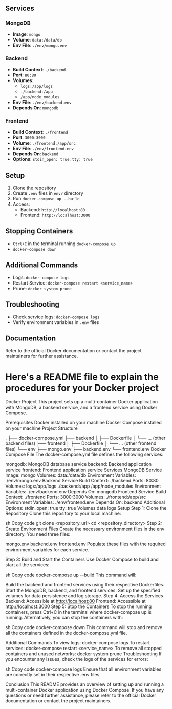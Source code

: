 
## Services

### MongoDB

- **Image**: `mongo`
- **Volume**: `data:/data/db`
- **Env File**: `./env/mongo.env`

### Backend

- **Build Context**: `./backend`
- **Port**: `80:80`
- **Volumes**:
  - `logs:/app/logs`
  - `./backend:/app`
  - `/app/node_modules`
- **Env File**: `./env/backend.env`
- **Depends On**: `mongodb`

### Frontend

- **Build Context**: `./frontend`
- **Port**: `3000:3000`
- **Volume**: `./frontend:/app/src`
- **Env File**: `./env/frontend.env`
- **Depends On**: `backend`
- **Options**: `stdin_open: true`, `tty: true`

## Setup

1. Clone the repository
2. Create `.env` files in `env/` directory
3. Run `docker-compose up --build`
4. Access:
   - Backend: `http://localhost:80`
   - Frontend: `http://localhost:3000`

## Stopping Containers

- `Ctrl+C` in the terminal running `docker-compose up`
- `docker-compose down`

## Additional Commands

- Logs: `docker-compose logs`
- Restart Service: `docker-compose restart <service_name>`
- Prune: `docker system prune`

## Troubleshooting

- Check service logs: `docker-compose logs`
- Verify environment variables in `.env` files

## Documentation

Refer to the official Docker documentation or contact the project maintainers for further assistance.
# Here's a README file to explain the procedures for your Docker project

Docker Project
This project sets up a multi-container Docker application with MongoDB, a backend service, and a frontend service using Docker Compose.

Prerequisites
Docker installed on your machine
Docker Compose installed on your machine
Project Structure

.
├── docker-compose.yml
├── backend
│ ├── Dockerfile
│ └── ... (other backend files)
├── frontend
│ ├── Dockerfile
│ └── ... (other frontend files)
└── env
├── mongo.env
├── backend.env
└── frontend.env
Docker Compose File
The docker-compose.yml file defines the following services:

mongodb: MongoDB database service
backend: Backend application service
frontend: Frontend application service
Services
MongoDB Service
Image: mongo
Volumes:
data:/data/db
Environment Variables: ./env/mongo.env
Backend Service
Build Context: ./backend
Ports: 80:80
Volumes:
logs:/app/logs
./backend:/app
/app/node_modules
Environment Variables: ./env/backend.env
Depends On: mongodb
Frontend Service
Build Context: ./frontend
Ports: 3000:3000
Volumes:
./frontend:/app/src
Environment Variables: ./env/frontend.env
Depends On: backend
Additional Options:
stdin_open: true
tty: true
Volumes
data
logs
Setup
Step 1: Clone the Repository
Clone this repository to your local machine:

sh
Copy code
git clone <repository_url>
cd <repository_directory>
Step 2: Create Environment Files
Create the necessary environment files in the env directory. You need three files:

mongo.env
backend.env
frontend.env
Populate these files with the required environment variables for each service.

Step 3: Build and Start the Containers
Use Docker Compose to build and start all the services:

sh
Copy code
docker-compose up --build
This command will:

Build the backend and frontend services using their respective Dockerfiles.
Start the MongoDB, backend, and frontend services.
Set up the specified volumes for data persistence and log storage.
Step 4: Access the Services
Backend: Accessible at <http://localhost:80>
Frontend: Accessible at <http://localhost:3000>
Step 5: Stop the Containers
To stop the running containers, press Ctrl+C in the terminal where docker-compose up is running. Alternatively, you can stop the containers with:

sh
Copy code
docker-compose down
This command will stop and remove all the containers defined in the docker-compose.yml file.

Additional Commands
To view logs: docker-compose logs
To restart services: docker-compose restart <service_name>
To remove all stopped containers and unused networks: docker system prune
Troubleshooting
If you encounter any issues, check the logs of the services for errors:

sh
Copy code
docker-compose logs
Ensure that all environment variables are correctly set in their respective .env files.

Conclusion
This README provides an overview of setting up and running a multi-container Docker application using Docker Compose. If you have any questions or need further assistance, please refer to the official Docker documentation or contact the project maintainers.
